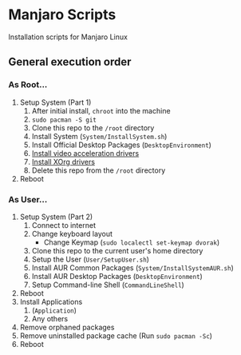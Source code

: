 # Manjaro Scripts
Installation scripts for Manjaro Linux

## General execution order

### As Root...

1. Setup System (Part 1)
    1. After initial install, `chroot` into the machine
    2. `sudo pacman -S git`
    3. Clone this repo to the `/root` directory
    4. Install System (`System/InstallSystem.sh`)
    5. Install Official Desktop Packages (`DesktopEnvironment`)
    6. [Install video acceleration drivers](https://wiki.archlinux.org/index.php/Hardware_video_acceleration#Installation)
    7. [Install XOrg drivers](https://wiki.archlinux.org/index.php/xorg#Driver_installation)
    8. Delete this repo from the `/root` directory
2. Reboot

### As User...

1. Setup System (Part 2)
    1. Connect to internet
    2. Change keyboard layout
        * Change Keymap (`sudo localectl set-keymap dvorak`)
    3. Clone this repo to the current user's home directory
    4. Setup the User (`User/SetupUser.sh`)
    5. Install AUR Common Packages (`System/InstallSystemAUR.sh`)
    6. Install AUR Desktop Packages (`DesktopEnvironment`)
    7. Setup Command-line Shell (`CommandLineShell`)
2. Reboot
3. Install Applications
    1. (`Application`)
    2. Any others
4. Remove orphaned packages
5. Remove uninstalled package cache (Run `sudo pacman -Sc`)
6. Reboot
